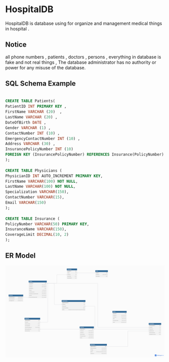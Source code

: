 # HospitalDB
HospitalDB is database using for organize and management medical things in hospital .

## Notice
all phone numbers , patients , doctors , persons , everything in database is fake and not real things , The database administrator has no authority or power for any misuse of the database.

## SQL Schema Example

```sql

CREATE TABLE Patients(
PatientID INT PRIMARY KEY ,
FirstName VARCHAR (20)  ,
LastName VARCHAR (20) ,
DateOfBirth DATE ,
Gender VARCHAR (1) ,
ContactNumber INT (10) ,
EmergencyContactNumber INT (10) ,
Address VARCHAR (30) ,
InsurancePolicyNumber INT (10)
FOREIGN KEY (InsurancePolicyNumber) REFERENCES Insurance(PolicyNumber)
);

CREATE TABLE Physicians (
PhysicianID INT AUTO_INCREMENT PRIMARY KEY,
FirstName VARCHAR(100) NOT NULL,
LastName VARCHAR(100) NOT NULL,
Specialization VARCHAR(150),
ContactNumber VARCHAR(15),
Email VARCHAR(150)
);

CREATE TABLE Insurance (
PolicyNumber VARCHAR(50) PRIMARY KEY,
InsuranceName VARCHAR(150),
CoverageLimit DECIMAL(10, 2)
);

```

## ER Model
![ER Model](ERMODEL.png)
